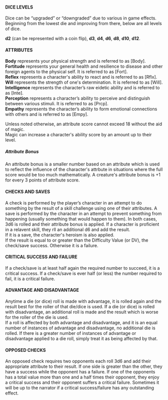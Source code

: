  #### DICE LEVELS
Dice can be “upgraded” or “downgraded” due to various in game effects. Beginning from the lowest die and improving from there, below are all levels of dice.

**d2** (can be represented with a coin flip), **d3**,  **d4**, **d6**, **d8**, **d10**, **d12**.

#### ATTRIBUTES
**Body**  represents your physical strength and is referred to as [Body].  
**Fortitude**  represents your general health and resilience to disease and other foreign agents to the physical self. It is referred to as [Fort].  
**Reflex**  represents a character's ability to react and is referred to as [Rflx].  
**Will**  represents the strength of one's determination. It is referred to as [Will].  
**Intelligence**  represents the character’s raw eidetic ability and is referred to as [Inte].  
**Perception**  represents a character’s ability to perceive and distinguish between various stimuli. It is referred to as [Prcp].  
**Empathy**  represents the character’s ability to form emotional connections with others and is referred to as [Empy].

Unless noted otherwise, an attribute score cannot exceed 18 without the aid of magic.  
Magic can increase a character's ability score by an amount up to their level.

##### Attribute Bonus
An attribute bonus is a smaller number based on an attribute which is used to reflect the influence of the character's attrbute in situations where the full score would be too much mathematically. A creature's attribute bonus is +1 for every 3 points of attribute score.

#### CHECKS AND SAVES
A check is performed by the player’s character in an attempt to do something by the result of a skill challenge using one of their attributes. A save is performed by the character in an attempt to prevent something from happening (usually something that would happen to them).
In both cases, 3d6 is rolled and their attribute bonus is applied. If a character is proficient in a relavent skill, they rll an additional d6 and add the result.  
If it is a save, the character's heroism is also applied.  
If the result is equal to or greater than the Difficulty Value (or DV), the check/save success. Otherwise it is a failure.

#### CRITICAL SUCCESS AND FAILURE
If a check/save is at least half again the required number to succeed, it is a critical success. If a check/save is ever half (or less) the number required to fail, it is a critical failure.

#### ADVANTAGE AND DISADVANTAGE
Anytime a die (or dice) roll is made with advantage, it is rolled again and the result best for the roller of that die/dice is used. If a die (or dice) is rolled with disadvantage, an additional roll is made and the result which is worse for the roller of the die is used.  
If a roll is affected by both advantage and disadvantage, and it is an equal number of instances of advantage and disadvantage, no additional die is rolled. If there is a greater number of instances of advantage or disadvantage applied to a die roll, simply treat it as being affected by that.

#### OPPOSED CHECKS
An opposed check requires two opponents each roll 3d6 and add their appropriate attribute to their result. If one side is greater than the other, they have a success while the opponent has a failure. If one of the opponents has a total value more than one and a half times their opponent, they enjoy a critical success and their opponent suffers a critical failure. Sometimes it will be up to the narrator if a critical success/failure has any outstanding effect.
